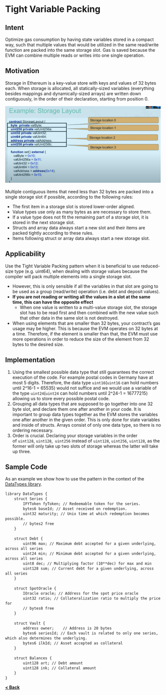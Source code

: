 # Tight Variable Packing

## Intent

Optimize gas consumption by having state variables stored in a compact way, such that multiple values that would be utilized in the same read/write function are packed into the same storage slot. Gas is saved because the EVM can combine multiple reads or writes into one single operation.

## Motivation

Storage in Ethereum is a key-value store with keys and values of 32 bytes each. When storage is allocated, all statically-sized variables (everything besides mappings and dynamically-sized arrays) are written down contiguously, in the order of their declaration, starting from position 0.

![](/docs/imgs/2022-06-07-23-41-46.png)

Multiple contiguous items that need less than 32 bytes are packed into a single storage slot if possible, according to the following rules:
- The first item in a storage slot is stored lower-order aligned.
- Value types use only as many bytes as are necessary to store them.
- If a value type does not fit the remaining part of a storage slot, it is stored in the next storage slot.
- Structs and array data always start a new slot and their items are packed tightly according to these rules.
- Items following struct or array data always start a new storage slot.

## Applicability

Use the Tight Variable Packing pattern when it is beneficial to use reduced-size type (e.g. uint64), when dealing with storage values because the compiler will pack multiple elements into a single storage slot.

- However, this is only sensible if all the variables in that slot are going to be used as a group (read/write) operation (i.e. debt and deposit values).
- **If you are not reading or writing all the values in a slot at the same time, this can have the opposite effect**
    - When one value is written to a multi-value storage slot, the storage slot has to be read first and then combined with the new value such that other data in the same slot is not destroyed.
- When using elements that are smaller than 32 bytes, your contract’s gas usage may be higher. This is because the EVM operates on 32 bytes at a time. Therefore, if the element is smaller than that, the EVM must use more operations in order to reduce the size of the element from 32 bytes to the desired size.

## Implementation

1. Using the smallest possible data type that still guarantees the correct execution of the code. For example postal codes in Germany have at most 5 digits. Therefore, the data type `uint16`(`uint16` can hold numbers until 2^16-1 = 65535) would not suffice and we would use a variable of the type `uint24`(`uint24` can hold numbers until 2^24-1 = 16777215) allowing us to store every possible postal code.
2. Grouping all data types that are supposed to go together into one 32 byte slot, and declare them one after another in your code. It is important to group data types together as the EVM stores the variables one after another in the given order. This is only done for state variables and inside of structs. Arrays consist of only one data type, so there is no ordering necessary.
3. Order is crucial. Declaring your storage variables in the order of `uint128`, `uint128`,` uint256` instead of `uint128`, `uint256`, `uint128`, as the former will only take up two slots of storage whereas the latter will take up three.

## Sample Code

As an example we show how to use the pattern in the context of the [DataTypes library](https://github.com/yieldprotocol/vault-v2/blob/d8e26b3ac4bc6bbef64fa7f2157a58c88ab3b8ee/packages/foundry/lib/vault-interfaces/src/DataTypes.sol).

```Solidity
library DataTypes {
    struct Series {
        IFYToken fyToken; // Redeemable token for the series.
        bytes6 baseId; // Asset received on redemption.
        uint32 maturity; // Unix time at which redemption becomes possible.
        // bytes2 free
    }

    struct Debt {
        uint96 max; // Maximum debt accepted for a given underlying, across all series
        uint24 min; // Minimum debt accepted for a given underlying, across all series
        uint8 dec; // Multiplying factor (10**dec) for max and min
        uint128 sum; // Current debt for a given underlying, across all series
    }

    struct SpotOracle {
        IOracle oracle; // Address for the spot price oracle
        uint32 ratio; // Collateralization ratio to multiply the price for
        // bytes8 free
    }

    struct Vault {
        address owner;    // Address is 20 bytes
        bytes6 seriesId; // Each vault is related to only one series, which also determines the underlying.
        bytes6 ilkId; // Asset accepted as collateral
    }

    struct Balances {
        uint128 art; // Debt amount
        uint128 ink; // Collateral amount
    }
}
```

[**< Back**](/style_guide.md#solidity-patterns)